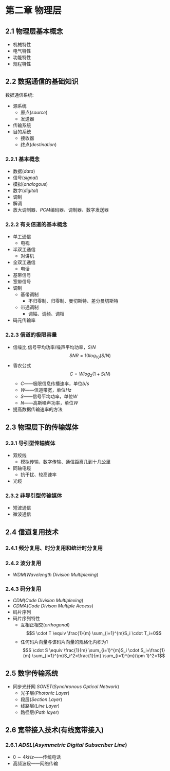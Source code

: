 # 第二章 物理层
## 2.1 物理层基本概念
- 机械特性
- 电气特性
- 功能特性
- 规程特性
## 2.2 数据通信的基础知识
数据通信系统:

- 源系统
	- 原点($source$)
	- 发送器
- 传输系统
- 目的系统
	- 接收器
	- 终点($destination$)
### 2.2.1 基本概念
- 数据($data$)
- 信号($signal$)
- 模拟($analogous$)
- 数字($digital$)
- 调制
- 解调
- 放大调制器、$PCM$编码器、调制器、数字发送器
### 2.2.2 有关信道的基本概念
- 单工通信
	- 电视
- 半双工通信
	- 对讲机
- 全双工通信
	- 电话
- 基带信号
- 宽带信号
- 调制
	-  基带调制
		- 不归零制、归零制、曼切斯特、差分曼切斯特
	- 带通调制
		- 调幅、调频、调相
- 码元传输率
### 2.2.3 信道的极限容量
- 信噪比
信号平均功率/噪声平均功率，$S/N$
$$SNR=10log_{10}(S/N)$$
- 香农公式
$$C=Wlog_2(1+S/N)$$
	- $C$——极限信息传播速率，单位$b/s$
	- $W$——信道带宽，单位$Hz$
	- $S$——信号平均功率，单位$W$
	- $N$——高斯噪声功率，单位$W$
- 提高数据传输速率的方法
## 2.3 物理层下的传输媒体
### 2.3.1 导引型传输媒体
- 双绞线
	- 模拟传输、数字传输、通信距离几到十几公里
- 同轴电缆
	- 抗干扰、较高速率
- 光缆
### 2.3.2 非导引型传输媒体
- 短波通信  
- 微波通信
## 2.4 信道复用技术
### 2.4.1 频分复用、时分复用和统计时分复用
### 2.4.2 波分复用
-  $WDM$($Wavelength\ Division\ Multiplexing$)
### 2.4.3 码分复用
- $CDM$($Code\ Division\ Multiplexing$)
- $CDMA$($Code\ Divison\ Multiple\ Access$)
- 码片序列
- 码片序列特性
	- 互相正相交($orthogonal$)
	$$S \cdot T \equiv \frac{1}{m} \sum_{i=1}^{m}S_i \cdot T_i=0$$
	- 任何码片向量与该码片向量的规格化内积为$1$
	$$S \cdot S \equiv \frac{1}{m} \sum_{i=1}^{m}S_i \cdot S_i=\frac{1}{m} \sum_{i=1}^{m}S_i^2=\frac{1}{m} \sum_{i=1}^{m}(\pm 1)^2=1$$
## 2.5 数字传输系统
- 同步光纤网 $SONET$($Synchronous\ Optical\ Network$)
	- 光子层($Photonic\ Layer$)
	- 段层($Section\ Layer$)
	- 线路层($Line\ Layer$)
	- 路径层($Path\ layer$)
## 2.6 宽带接入技术(有线宽带接入)
### 2.6.1 $ADSL$($Asymmetric\ Digital\ Subscriber\ Line$)
- $0\sim 4kHz$——传统电话
- 高频波段——网络传输

<!--stackedit_data:
eyJoaXN0b3J5IjpbLTc0NDcyMzU1NCwtMjA4NDgyODcyNiwxNz
gyMjI0ODY2XX0=
-->